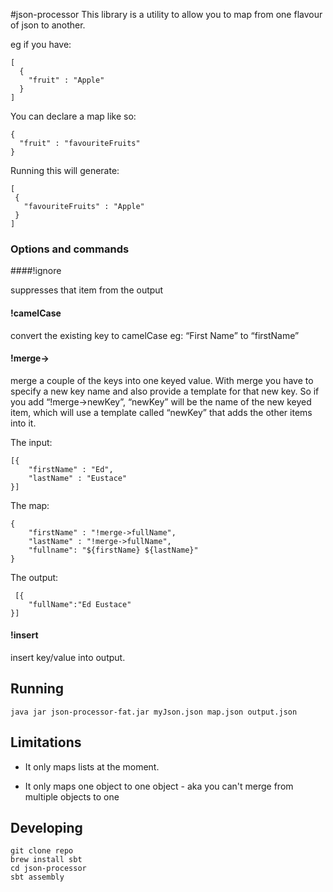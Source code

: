 #json-processor
This library is a utility to allow you to map from one flavour of json to another.

eg if you have: 

    [
      { 
        "fruit" : "Apple" 
      }
    ]

You can declare a map like so:

    {
      "fruit" : "favouriteFruits"
    }

Running this will generate: 

    [
     {
       "favouriteFruits" : "Apple"
     }
    ]

### Options and commands

####!ignore

suppresses that item from the output

#### !camelCase 

convert the existing key to camelCase eg: “First Name” to “firstName”

#### !merge-> 

merge a couple of the keys into one keyed value. With merge you have to specify a new key name and also provide a template for that new key. So if you add “!merge->newKey”, “newKey” will be the name of the new keyed item, which will use a template called “newKey” that adds the other items into it.


The input:

    [{
        "firstName" : "Ed",
        "lastName" : "Eustace"
    }]

The map: 

    {
        "firstName" : "!merge->fullName", 
        "lastName" : "!merge->fullName", 
        "fullname": "${firstName} ${lastName}" 
    }

The output:

     [{
        "fullName":"Ed Eustace"
    }]

#### !insert

insert key/value into output.



## Running

    java jar json-processor-fat.jar myJson.json map.json output.json
    
## Limitations

- It only maps lists at the moment.

- It only maps one object to one object - aka you can't merge from multiple objects to one

## Developing
    git clone repo
    brew install sbt
    cd json-processor
    sbt assembly

